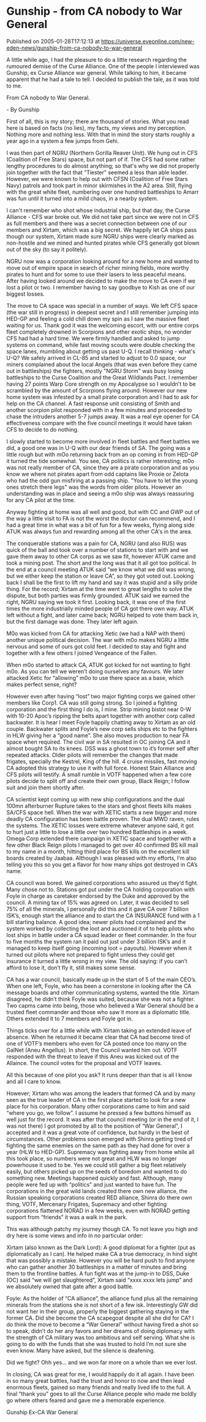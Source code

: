 # Gunship - from CA nobody to War General
Published on 2005-01-28T17:12:13 at https://universe.eveonline.com/new-eden-news/gunship-from-ca-nobody-to-war-general

A little while ago, I had the pleasure to do a little research regarding the rumoured demise of the Curse Alliance. One of the people I interviewed was Gunship, ex Curse Alliance war general. While talking to him, it became apparent that he had a tale to tell. I decided to publish the tale, as it was told to me.   
  
From CA nobody to War General.   
  
\- By Gunship   
  
First of all, this is my story; there are thousand of stories. What you read here is based on facts (no lies), my facts, my views and my perception. Nothing more and nothing less. With that in mind the story starts roughly a year ago in a system a few jumps from Gehi.   
  
I was then part of NGRU (Northern Gorilla Reaver Unit). We hung out in CFS (Coalition of Free Stars) space, but not part of if. The CFS had some rather lengthy procedures to do almost anything; so that's why we did not properly join together with the fact that "Tiester" seemed a less than able leader. However, we were known to help out with CFSN (Coalition of Free Stars Navy) patrols and took part in minor skirmishes in the A2 area. Still, flying with the great white fleet, numbering over one hundred battleships to Amarr was fun until it turned into a mild chaos, in a nearby system.   
  
I can't remember who shot whose industrial ship, but that day, the Curse Alliance - CFS war broke out. We did not take part since we were not in CFS as full members and there was a secret connection between one of our members and Xirtam, which was a big secret. We happily let CA ships pass though our system, Xirtam made sure NGRU ships were clearly marked as non-hostile and we mined and hunted pirates while CFS generally got blown out of the sky (to say it politely).   
  
NGRU now was a corporation looking around for a new home and wanted to move out of empire space in search of richer mining fields, more worthy pirates to hunt and for some to use their lasers to less peaceful means. After having looked around we decided to make the move to CA even if we lost a pilot or two. I remember having to say goodbye to Kish as one of our biggest losses.   
  
The move to CA space was special in a number of ways. We left CFS space (the war still in progress) in deepest secret and I still remember jumping into HED-GP and feeling a cold chill down my spin as I saw the massive fleet waiting for us. Thank god it was the welcoming escort, with our entire corps fleet completely drowned in Scorpions and other exotic ships, no wonder CFS had had a hard time. We were firmly handled and asked to jump systems on command, while fast moving scouts were double checking the space lanes, mumbling about getting us past U-Q. I recall thinking - what's U-Q? We safely arrived in CL-85 and started to adjust to 0.0 space, our miners complained about the local Angels (that was even before they came out in battleships) the fighters, mostly "NGRU Storm" was busy losing battleships to the Curse Coalition and the Great Wildlands Pact. I remember having 27 points Warp Core strength on my Apocalypse so I wouldn’t to be scrambled by the amount of Scorpions flying around. However our new home system was infested by a small pirate corporation and I had to ask for help on the CA channel. A fast response unit consisting of Smith and another scorpion pilot responded with in a few minutes and proceeded to chase the intruders another 5-7 jumps away. It was a real eye opener for CA effectiveness compare with the five council meetings it would have taken CFS to decide to do nothing.   
  
I slowly started to become more involved in fleet battles and fleet battles we did, a good one was in U-Q with our dear friends of SA. The going was a little rough but with mOo returning back from an op coming in from HED-GP it turned the tide somewhat. You see, CA politics is rather interesting; m0o was not really member of CA, since they are a pirate corporation and as you know we where not pirates apart from odd captains like Proxie or Zelota who had the odd gun misfiring at a passing ship. "You have to let the young ones stretch there legs" was the words from older pilots. However an understanding was in place and seeing a m0o ship was always reassuring for any CA pilot at the time.   
  
Anyway fighting at home was all well and good, but with CC and GWP out of the way a little visit to FA is not the worst the doctor can recommend, and I had a great time in what was a bit of fun for a few weeks, flying along side ATUK was always fun and rewarding among all the other CA's in the area.   
  
The conquerable stations was a pain for CA, NGRU (and also RUS) was quick of the ball and took over a number of stations to start with and we gave them away to other CA corps as we saw fit, however ATUK came and took a mining post. The short and the long was that it all got too political. In the end at a council meeting ATUK said “we know what we did was wrong, but we either keep the station or leave CA”, so they got voted out. Looking back I shall be the first to lift my hand and say it was stupid and a silly pride thing. For the record; Xirtam at the time went to great lengths to solve the dispute, but both parties was firmly grounded. ATUK said we earned the right, NGRU saying we took it first. Looking back, it was one of the first times the more industrially minded people of CA got there own way. ATUK left without a fight, and later came back; NGRU helped to vote them back in, but the first damage was done. They later left again.   
  
M0o was kicked from CA for attacking Xetic (we had a NAP with them) another unique political decision. The war with m0o makes NGRU a little nervous and some of ours got cold feet. I decided to stay and fight and together with a few others I joined Vengeance of the Fallen.   
  
When m0o started to attack CA, ATUK got kicked for not wanting to fight m0o. As you can tell we weren’t doing ourselves any favours. We later attacked Xetic for “allowing” m0o to use there space as a base, which makes perfect sense, right?   
  
However even after having “lost” two major fighting corps we gained other members like Corp1. CA was still going strong. So I joined a fighting corporation and the first thing I do is, I mine. Strip mining bistot near 0-W with 10-20 Apoc’s ripping the belts apart together with another corp called backwater. It is hear I meet Foyle happily chatting away to Xirtam as an old couple. Backwater splits and Foyle’s new corp sells ships etc to the fighters in HLW giving her a “good name”. She also moves production to near FA space when required. The civil war in SA resulted in OC joining CA and it almost bought SA to its knees. DSS was a ghost town to it’s former self after repeated attacks. Older pilots will remember the changes that made frigates, specially the Kestrel, King of the hill. 4 cruise missiles, fast moving CA adopted this strategy to use it with full force. Honest Stain Alliance and CFS pilots will testify. A small rumble in VOTF happened when a few core pilots decide to split off and create their own group, Black Reign; I follow suit and join them shortly after.   
  
CA scientist kept coming up with new ship configurations and the dual 100mn afterburner Rupture takes to the stars and ghost fleets kills makes SA/CFS space hell. When the war with XETIC starts a new bigger and more deadly CA configuration has been battle proven. The dual MWD raven, rules the systems. The XETIC losses were extreme whatever anyone said, it got to hurt just a little to lose a little over two hundred Battleships in a week. Omega Corp extended there campaign in XETIC space and together with a few other Black Reign pilots I managed to get over 40 confirmed BS kill mail to my name in a month, hitting third place for BS kills on the excellent kill boards created by Jaabaa. Although I was pleased with my efforts, I’m also telling you this so you get a flavor for how many ships got destroyed in CA’s name.   
  
CA council was bored. We gained corporations who assured us they’d fight. Many chose not to. Stations got put under the CA holding corporation with Foyle in charge as caretaker endorsed by the Duke and approved by the council. A mining tax of 15% was agreed on. Later, it was decided to sell 75% of all the minerals, I personally did this and it gave CA over 7 billion ISK’s, enough start the alliance and to start the CA INSURANCE fund with a 1 bill starting balance. A good idea; newer pilots had complained and the system worked by collecting the loot and auctioned it of to help pilots who lost ships in battle under a CA squad leader or fleet commander. In the four to five months the system ran it paid out just under 3 billion ISK’s and it managed to keep itself going (incoming loot = payouts). However when it turned out pilots where not prepared to fight unless they could get insurance it turned a little wrong in my view. The old saying: if you can’t afford to lose it, don’t fly it, still makes some sense.   
  
CA has a war council, basically made up in the start of 5 of the main CEO’s. When one left, Foyle, who has been a cornerstone in looking after the CA message boards and other communicating systems, wanted the title. Xirtam disagreed, he didn’t think Foyle was suited, because she was not a fighter. Two capms came into being, those who believed a War General should be a trusted fleet commander and those who saw it more as a diplomatic title. Others extended it to 7 members and Foyle got in.   
  
Things ticks over for a little while with Xirtam taking an extended leave of absence. When he returned it became clear that CA had become tired of one of VOTF’s members who even for CA posted once too many on the GalNet (Aneu Angellus). In short, the Council wanted him out. VOTF responded with the threat to leave if this Aneu was kicked out of the Allaince. The council votes for the proposal and VOTF leaves.   
  
All this because of one pilot you ask? It runs deeper than that is all I know and all I care to know.   
  
However; Xirtam who was among the leaders that formed CA and by many seen as the true leader of CA in the first place started to look for a new place for his corporation. Many other corporations came to him and said “where you go, we follow”. I assume he pressed a few buttons himself as well just for the record. It was after that council meeting (or in the end of it, I was not there) I got promoted by all to the position of “War General”, I accepted and it was a great vote of confidence, but hardly in the best of circumstances. Other problems soon emerged with Shinra getting tired of fighting the same enemies on the same path as they had done for over a year (HLW to HED-GP). Supremacy was fighting away from home while all this took place, so numbers were not great and HLW was no longer powerhouse it used to be. Yes we could still gather a big fleet relatively easily, but others picked up on the seeds of boredom and wanted to do something new. Meetings happened quickly and fast. Although, many people were fed up with “politics” and just wanted to have fun. The corporations in the great wild lands created there own new alliance, the Russian speaking corporations created RED alliance, Shinra do there own thing, VOTF, Mercenary Frigates, Supremacy and other fighting corporations flattened NORAD in a few weeks, even with NORAD getting support from “friends” it was a walk in the park.   
  
This was although patchy my journey though CA. To not leave you high and dry here is some views and info in no particular order:   
  
Xirtam (also known as the Dark Lord): A good diplomat for a fighter (put as diplomatically as I can). He helped make CA a true democracy, in hind sight that was possibly a mistake. However you will be hard push to find anyone who can gather another 30 battleships in a matter of minutes and bring them to the frontline battles. A fun fight was at the jump-in to DSS, Duke (OC) said “we will get slaughtered”, Xirtam said “xxxx xxxx lets jump” and we absolutely owned that gate after a good battle.   
  
Foyle: As the holder of “CA alliance”, the alliance fund plus all the remaining minerals from the stations she is not short of a few isk. Interestingly GW did not want her in their group, properly the biggest gathering staying in the former CA. Did she become the CA scapegoat despite all she did for CA? I do think the move to become a “War General” without having fired a shot so to speak, didn’t do her any favors and her dreams of doing diplomacy with the strength of CA military was too ambitious and self serving. What she is going to do with the funds that she was trusted to hold I’m not sure she even know. Many have asked, but the silence is deafening.   
  
Did we fight? Ohh yes… and we won far more on a whole than we ever lost.   
  
In closing, CA was great for me, I would happily do it all again. I have been in so many great battles, had the trust and honor to now and then lead enormous fleets, gained so many friends and really lived life to the full. A final “thank you” goes to all the Curse Alliance people who made me boldly go where others feared and gave me a memorable experience.   
  
Gunship Ex-CA War General
